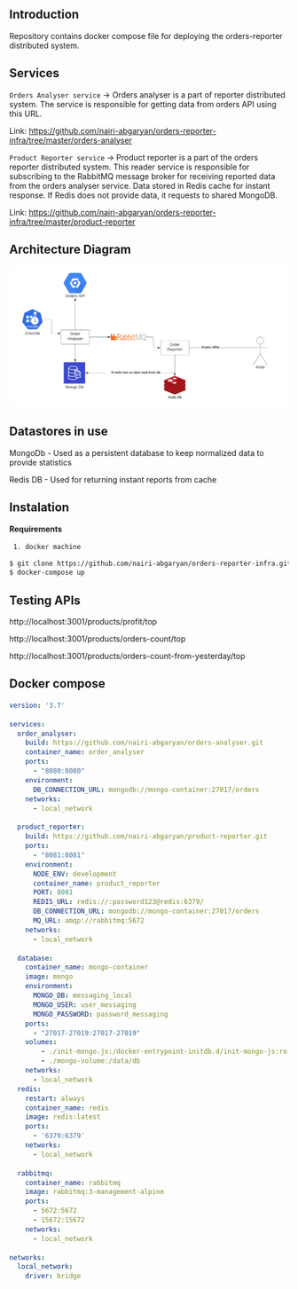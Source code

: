 
## Introduction
Repository contains docker compose file for deploying the orders-reporter distributed system.

## Services
`Orders Analyser service` -> Orders analyser is a part of reporter distributed system.
The service is responsible for getting data from orders API
using this URL.

Link: https://github.com/nairi-abgaryan/orders-reporter-infra/tree/master/orders-analyser



`Product Reporter service` -> Product reporter is a part of the orders reporter distributed system.
This reader service is responsible for subscribing to the RabbitMQ message broker for receiving reported data from the orders analyser service. Data stored in Redis cache for instant response.
If Redis does not provide data, it requests to shared MongoDB.

Link: https://github.com/nairi-abgaryan/orders-reporter-infra/tree/master/product-reporter

## Architecture Diagram


![docs/d.png](./docs/d.png)


## Datastores in use
MongoDb - Used as a persistent database to keep normalized data to provide statistics

Redis DB - Used for returning instant reports from cache

## Instalation

**Requirements**

`  1. docker machine `

```bash
$ git clone https://github.com/nairi-abgaryan/orders-reporter-infra.git
$ docker-compose up
```

## Testing APIs
http://localhost:3001/products/profit/top

http://localhost:3001/products/orders-count/top

http://localhost:3001/products/orders-count-from-yesterday/top



## Docker compose 

```yaml   
version: '3.7'

services:
  order_analyser:
    build: https://github.com/nairi-abgaryan/orders-analyser.git
    container_name: order_analyser
    ports:
      - "8080:8080"
    environment:
      DB_CONNECTION_URL: mongodb://mongo-container:27017/orders
    networks:
      - local_network

  product_reporter:
    build: https://github.com/nairi-abgaryan/product-reporter.git
    ports:
      - "8081:8081"
    environment:
      NODE_ENV: development
      container_name: product_reporter
      PORT: 8081
      REDIS_URL: redis://:password123@redis:6379/
      DB_CONNECTION_URL: mongodb://mongo-container:27017/orders
      MQ_URL: amqp://rabbitmq:5672
    networks:
      - local_network

  database:
    container_name: mongo-container
    image: mongo
    environment:
      MONGO_DB: messaging_local
      MONGO_USER: user_messaging
      MONGO_PASSWORD: password_messaging
    ports:
      - "27017-27019:27017-27019"
    volumes:
        - ./init-mongo.js:/docker-entrypoint-initdb.d/init-mongo-js:ro
        - ./mongo-volume:/data/db
    networks:
      - local_network
  redis:
    restart: always
    container_name: redis
    image: redis:latest
    ports:
      - '6379:6379'
    networks:
      - local_network

  rabbitmq:
    container_name: rabbitmq
    image: rabbitmq:3-management-alpine
    ports:
      - 5672:5672
      - 15672:15672
    networks:
      - local_network

networks:
  local_network:
    driver: bridge

```

